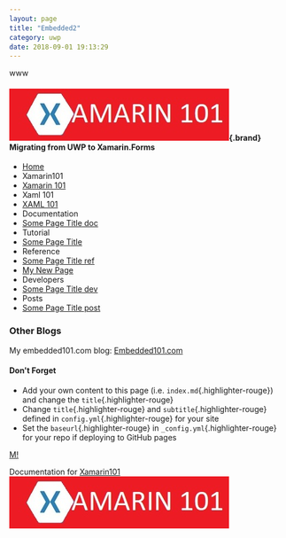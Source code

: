 ```yaml
---
layout: page
title: "Embedded2"
category: uwp
date: 2018-09-01 19:13:29
---
```




www

#### [![](/images/xamarin101.jpg)](/){.brand} Migrating from UWP to Xamarin.Forms

-   [Home](/)
-   Xamarin101
-   [Xamarin 101](/xam/xamarin-101.html)
-   Xaml 101
-   [XAML 101](/xaml/xaml-101.html)
-   Documentation
-   [Some Page Title doc](/doc/some-page-title-doc.html)
-   Tutorial
-   [Some Page Title](/tut/tut.html)
-   Reference
-   [Some Page Title ref](/ref/some-page-title-ref.html)
-   [My New Page](/ref/my-new-page.html)
-   Developers
-   [Some Page Title dev](/dev/some-page-title-dev.html)
-   Posts
-   [Some Page Title post](/post/some-page-title-post.html)

### Other Blogs

My embedded101.com blog:
[Embedded101.com](http://embedded101.com/Blogs/David-Jones)

#### Don't Forget

-   Add your own content to this page (i.e.
    `index.md`{.highlighter-rouge}) and change the
    `title`{.highlighter-rouge}
-   Change `title`{.highlighter-rouge} and
    `subtitle`{.highlighter-rouge} defined in
    `config.yml`{.highlighter-rouge} for your site
-   Set the `baseurl`{.highlighter-rouge} in
    `_config.yml`{.highlighter-rouge} for your repo if deploying to
    GitHub pages

[M!](https://marketplace.visualstudio.com/items?itemName=MadsKristensen.MarkdownEditor)

Documentation for
[Xamarin101](https://github.com/bruth/jekyll-docs-template)
![](/images/xamarin101.jpg)



